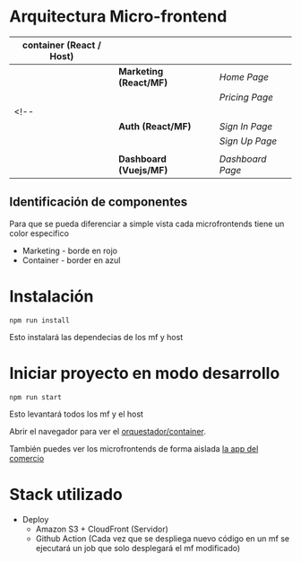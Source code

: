 # Arquitectura Micro-frontend

| container (React / Host) |||
|-------------------|------------------------  |------------------|
|                   | **Marketing (React/MF)** | *Home Page*      |
|                   |                          | *Pricing Page*   |
<!-- |                   |                          |                  |
|                   | **Auth (React/MF)**      | *Sign In Page*   |
|                   |                          | *Sign Up Page*   |
|                   |                          |                  |
|                   | **Dashboard (Vuejs/MF)** | *Dashboard Page* | -->


## Identificación de componentes
Para que se pueda diferenciar a simple vista cada microfrontends tiene un color especifico

* Marketing - borde en rojo
* Container - border en azul

# Instalación
```
npm run install
```
Esto instalará las dependecias de los mf y host
# Iniciar proyecto en modo desarrollo
```
npm run start
```
Esto levantará todos los mf y el host

Abrir el navegador para ver el [orquestador/container](http://localhost:8080/).

También puedes ver los microfrontends de forma aislada [la app del comercio](http://localhost:8081/)

# Stack utilizado
* Deploy
    * Amazon S3 + CloudFront (Servidor)
    * Github Action (Cada vez que se despliega nuevo código en un mf se ejecutará un job que solo desplegará el mf modificado)